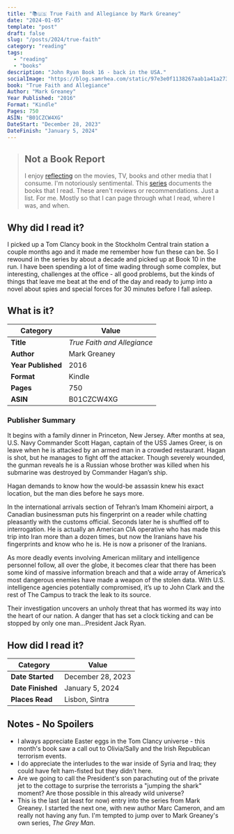 ```yaml
---
title: "📚🇺🇸 True Faith and Allegiance by Mark Greaney"
date: "2024-01-05"
template: "post"
draft: false
slug: "/posts/2024/true-faith"
category: "reading"
tags:
  - "reading"
  - "books"
description: "John Ryan Book 16 - back in the USA."
socialImage: "https://blog.samrhea.com/static/97e3e0f1138267aab1a41a27307af5fb/18ee2/photo.avif"
book: "True Faith and Allegiance"
Author: "Mark Greaney"
Year Published: "2016"
Format: "Kindle"
Pages: 750
ASIN: "B01CZCW4XG"
DateStart: "December 28, 2023"
DateFinish: "January 5, 2024"
---
```


> ## Not a Book Report
> I enjoy [reflecting](https://blog.samrhea.com/posts/2019/analyze-media-habits) on the movies, TV, books and other media that I consume. I'm notoriously sentimental. This [series](https://blog.samrhea.com/category/reading) documents the books that I read. These aren't reviews or recommendations. Just a list. For me. Mostly so that I can page through what I read, where I was, and when.

## Why did I read it?
I picked up a Tom Clancy book in the Stockholm Central train station a couple months ago and it made me remember how fun these can be. So I rewound in the series by about a decade and picked up at Book 10 in the run. I have been spending a lot of time wading through some complex, but interesting, challenges at the office - all good problems, but the kinds of things that leave me beat at the end of the day and ready to jump into a novel about spies and special forces for 30 minutes before I fall asleep.

## What is it?
|Category|Value|
|---|---|
|**Title**|*True Faith and Allegiance*|
|**Author**|Mark Greaney|
|**Year Published**|2016|
|**Format**|Kindle|
|**Pages**|750|
|**ASIN**|B01CZCW4XG|

### Publisher Summary

It begins with a family dinner in Princeton, New Jersey. After months at sea, U.S. Navy Commander Scott Hagan, captain of the USS James Greer, is on leave when he is attacked by an armed man in a crowded restaurant. Hagan is shot, but he manages to fight off the attacker. Though severely wounded, the gunman reveals he is a Russian whose brother was killed when his submarine was destroyed by Commander Hagan’s ship.

Hagan demands to know how the would-be assassin knew his exact location, but the man dies before he says more.

In the international arrivals section of Tehran’s Imam Khomeini airport, a Canadian businessman puts his fingerprint on a reader while chatting pleasantly with the customs official. Seconds later he is shuffled off to interrogation. He is actually an American CIA operative who has made this trip into Iran more than a dozen times, but now the Iranians have his fingerprints and know who he is. He is now a prisoner of the Iranians.

As more deadly events involving American military and intelligence personnel follow, all over the globe, it becomes clear that there has been some kind of massive information breach and that a wide array of America’s most dangerous enemies have made a weapon of the stolen data. With U.S. intelligence agencies potentially compromised, it’s up to John Clark and the rest of The Campus to track the leak to its source.

Their investigation uncovers an unholy threat that has wormed its way into the heart of our nation. A danger that has set a clock ticking and can be stopped by only one man...President Jack Ryan.

## How did I read it?
|Category|Value|
|---|---|
|**Date Started**|December 28, 2023|
|**Date Finished**|January 5, 2024|
|**Places Read**|Lisbon, Sintra|

## Notes - No Spoilers
* I always appreciate Easter eggs in the Tom Clancy universe - this month's book saw a call out to Olivia/Sally and the Irish Republican terrorism events.
* I do appreciate the interludes to the war inside of Syria and Iraq; they could have felt ham-fisted but they didn't here.
* Are we going to call the President's son parachuting out of the private jet to the cottage to surprise the terrorists a "jumping the shark" moment? Are those possible in this already wild universe?
* This is the last (at least for now) entry into the series from Mark Greaney. I started the next one, with new author Marc Cameron, and am really not having any fun. I'm tempted to jump over to Mark Greaney's own series, _The Grey Man_.
